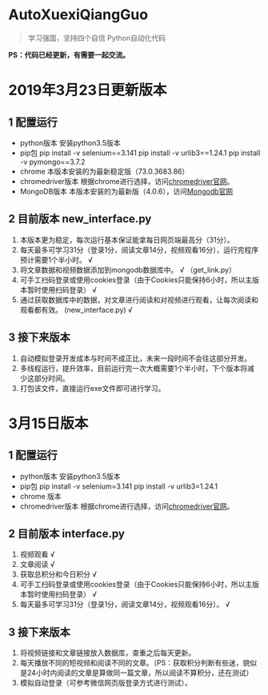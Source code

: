 # AutoXuexiQiangGuo
> 学习强国，坚持四个自信
Python自动化代码

**PS：代码已经更新，有需要一起交流。**
 
# 2019年3月23日更新版本
## 1 配置运行
- python版本
安装python3.5版本
- pip包
pip install -v selenium==3.141
pip install -v urlib3==1.24.1
pip install -v pymongo==3.7.2
- chrome
本版本安装的为最新稳定版（73.0.3683.86）
- chromedriver版本
根据chrome进行选择，访问[chromedriver官网](http://chromedriver.chromium.org/downloads)。
- MongoDB版本
本版本安装的为最新版（4.0.6），访问[Mongodb官网](https://www.mongodb.com/download-center/community)

## 2 目前版本 new_interface.py
1. 本版本更为稳定，每次运行基本保证能拿每日网页端最高分（31分）。
2. 每天最多可学习31分（登录1分，阅读文章14分，视频观看16分），运行完程序预计需要1个半小时。 √
3. 将文章数据和视频数据添加到mongodb数据库中。 √   （get_link.py）
4. 可手工扫码登录或使用cookies登录（由于Cookies只能保持6小时，所以主版本暂时使用扫码登录） √
5. 通过获取数据库中的数据，对文章进行阅读和对视频进行观看，让每次阅读和观看都有效。 (new_interface.py) √

## 3 接下来版本
1. 自动模拟登录开发成本与时间不成正比，未来一段时间不会往这部分开发。
2. 多线程运行，提升效率，目前运行完一次大概需要1个半小时，下个版本将减少这部分时间。
3. 打包该文件，直接运行exe文件即可进行学习。

# 3月15日版本
## 1 配置运行
- python版本
安装python3.5版本
- pip包
pip install -v selenium=3.141
pip install -v urlib3=1.24.1
- chrome 版本
- chromedriver版本
根据chrome进行选择，访问[chromedriver官网](http://chromedriver.chromium.org/downloads)。

## 2 目前版本  interface.py
1. 视频观看 √
2. 文章阅读 √
3. 获取总积分和今日积分 √
4. 可手工扫码登录或使用cookies登录（由于Cookies只能保持6小时，所以主版本暂时使用扫码登录） √
5. 每天最多可学习31分（登录1分，阅读文章14分，视频观看16分）。 √

## 3 接下来版本
1. 将视频链接和文章链接放入数据库，查重之后每天更新。
2. 每天播放不同的短视频和阅读不同的文章。（PS：获取积分判断有些迷，貌似是24小时内阅读的文章是算做同一篇文章，所以阅读不算积分，还在测试）
3. 模拟自动登录（可参考微信网页版登录方式进行测试）。

